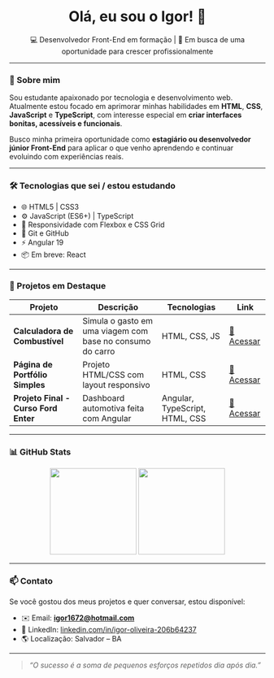 <h1 align="center">Olá, eu sou o Igor! 👋</h1>

<p align="center">
  💻 Desenvolvedor Front-End em formação | 🎯 Em busca de uma oportunidade para crescer profissionalmente
</p>

---

### 🚀 Sobre mim

Sou estudante apaixonado por tecnologia e desenvolvimento web. Atualmente estou focado em aprimorar minhas habilidades em **HTML**, **CSS**, **JavaScript** e **TypeScript**, com interesse especial em **criar interfaces bonitas, acessíveis e funcionais**.

Busco minha primeira oportunidade como **estagiário ou desenvolvedor júnior Front-End** para aplicar o que venho aprendendo e continuar evoluindo com experiências reais.

---

### 🛠️ Tecnologias que sei / estou estudando

- 🌐 HTML5 | CSS3
- ⚙️ JavaScript (ES6+) | TypeScript
- 🎨 Responsividade com Flexbox e CSS Grid
- 🧠 Git e GitHub
- ⚡️ Angular 19
- 📦 Em breve: React

---

### 📌 Projetos em Destaque

| Projeto | Descrição | Tecnologias | Link |
|--------|-----------|-------------|------|
| **Calculadora de Combustível** | Simula o gasto em uma viagem com base no consumo do carro | HTML, CSS, JS | [🔗 Acessar](https://github.com/IgorBRG/Desafio-sprint-2) |
| **Página de Portfólio Simples** | Projeto HTML/CSS com layout responsivo | HTML, CSS | [🔗 Acessar](https://github.com/IgorBRG/Projeto-css-e-html) |
| **Projeto Final - Curso Ford Enter** | Dashboard automotiva feita com Angular | Angular, TypeScript, HTML, CSS | [🔗 Acessar](https://dashboardautomotiva.netlify.app/principal) |

---

### 📊 GitHub Stats

<div align="center">
  <img height="170em" src="https://github-readme-stats.vercel.app/api?username=IgorBRG&show_icons=true&theme=default&include_all_commits=true&count_private=true"/>
  <img height="170em" src="https://github-readme-stats.vercel.app/api/top-langs/?username=IgorBRG&layout=compact&langs_count=8"/>
</div>

---

### 📫 Contato

Se você gostou dos meus projetos e quer conversar, estou disponível:

- ✉️ Email: **igor1672@hotmail.com**
- 💼 LinkedIn: [linkedin.com/in/igor-oliveira-206b64237](https://www.linkedin.com/in/igor-oliveira-206b64237/) 
- 🌎 Localização: Salvador – BA

---

> *“O sucesso é a soma de pequenos esforços repetidos dia após dia.”*
